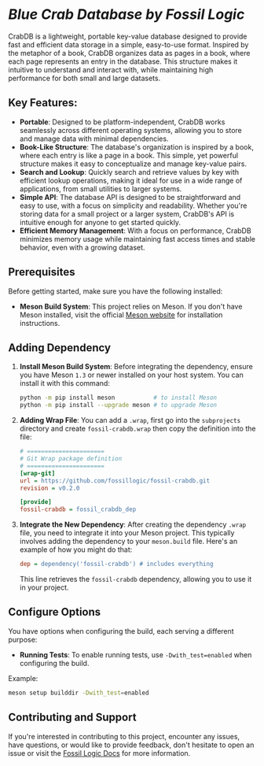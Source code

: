 # ***Blue Crab Database by Fossil Logic***

CrabDB is a lightweight, portable key-value database designed to provide fast and efficient data storage in a simple, easy-to-use format. Inspired by the metaphor of a book, CrabDB organizes data as pages in a book, where each page represents an entry in the database. This structure makes it intuitive to understand and interact with, while maintaining high performance for both small and large datasets.

## Key Features:
- **Portable**: Designed to be platform-independent, CrabDB works seamlessly across different operating systems, allowing you to store and manage data with minimal dependencies.
- **Book-Like Structure**: The database's organization is inspired by a book, where each entry is like a page in a book. This simple, yet powerful structure makes it easy to conceptualize and manage key-value pairs.
- **Search and Lookup**: Quickly search and retrieve values by key with efficient lookup operations, making it ideal for use in a wide range of applications, from small utilities to larger systems.
- **Simple API**: The database API is designed to be straightforward and easy to use, with a focus on simplicity and readability. Whether you're storing data for a small project or a larger system, CrabDB's API is intuitive enough for anyone to get started quickly.
- **Efficient Memory Management**: With a focus on performance, CrabDB minimizes memory usage while maintaining fast access times and stable behavior, even with a growing dataset.

## Prerequisites

Before getting started, make sure you have the following installed:

- **Meson Build System**: This project relies on Meson. If you don't have Meson installed, visit the official [Meson website](https://mesonbuild.com/Getting-meson.html) for installation instructions.

## Adding Dependency

1. **Install Meson Build System**: Before integrating the dependency, ensure you have Meson `1.3` or newer installed on your host system. You can install it with this command:

   ```sh
   python -m pip install meson           # to install Meson
   python -m pip install --upgrade meson # to upgrade Meson
   ```

2. **Adding Wrap File**: You can add a `.wrap`, first go into the `subprojects` directory and create `fossil-crabdb.wrap` then copy the definition into the file:

   ```ini
   # ======================
   # Git Wrap package definition
   # ======================
   [wrap-git]
   url = https://github.com/fossillogic/fossil-crabdb.git
   revision = v0.2.0

   [provide]
   fossil-crabdb = fossil_crabdb_dep
   ```

3. **Integrate the New Dependency**: After creating the dependency `.wrap` file, you need to integrate it into your Meson project. This typically involves adding the dependency to your `meson.build` file. Here's an example of how you might do that:

   ```ini
   dep = dependency('fossil-crabdb') # includes everything
   ```

   This line retrieves the `fossil-crabdb` dependency, allowing you to use it in your project.

## Configure Options

You have options when configuring the build, each serving a different purpose:

- **Running Tests**: To enable running tests, use `-Dwith_test=enabled` when configuring the build.

Example:

```sh
meson setup builddir -Dwith_test=enabled
```

## Contributing and Support

If you're interested in contributing to this project, encounter any issues, have questions, or would like to provide feedback, don't hesitate to open an issue or visit the [Fossil Logic Docs](https://fossillogic.com/docs) for more information.
